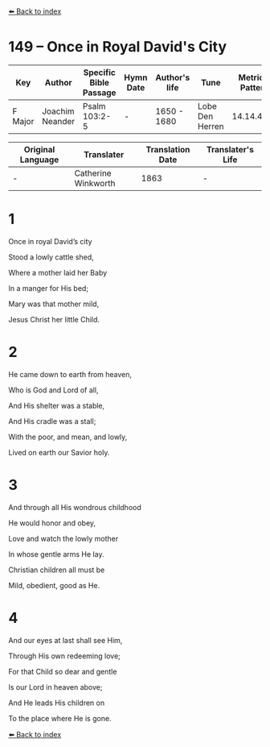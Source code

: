 [⬅️ Back to index](../README.md)

# 149 – Once in Royal David's City

Key | Author   | Specific Bible Passage     |Hymn Date |Author's life |Tune |Metrical Pattern   |Composer/Source                                                                                        
-- | --------- | ---------------------------|----------|--------------|-----|-------------------|-------------   
F Major  | Joachim Neander      | Psalm 103:2-5 | -  | 1650 - 1680 | Lobe Den Herren | 14.14.4.7.8 | Chorale Book for England, 1863 

Original Language | Translater | Translation Date   | Translater's Life     
----------------- | --------- | --------------------|-------------   
\-  | Catherine Winkworth      | 1863 | -  | 1827 - 1878 



# 1

Once in royal David’s city

Stood a lowly cattle shed,

Where a mother laid her Baby

In a manger for His bed;

Mary was that mother mild,

Jesus Christ her little Child.



# 2

He came down to earth from heaven,

Who is God and Lord of all,

And His shelter was a stable,

And His cradle was a stall;

With the poor, and mean, and lowly,

Lived on earth our Savior holy.



# 3

And through all His wondrous childhood

He would honor and obey,

Love and watch the lowly mother

In whose gentle arms He lay.

Christian children all must be

Mild, obedient, good as He.



# 4

And our eyes at last shall see Him,

Through His own redeeming love;

For that Child so dear and gentle

Is our Lord in heaven above;

And He leads His children on

To the place where He is gone.

[⬅️ Back to index](../README.md)
